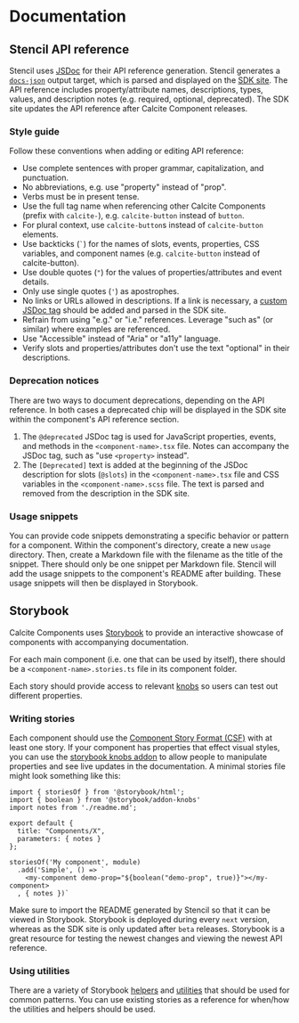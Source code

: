 # Documentation

## Stencil API reference

Stencil uses [JSDoc](https://jsdoc.app) for their API reference generation. Stencil generates a [`docs-json`](https://stenciljs.com/docs/docs-json) output target, which is parsed and displayed on the [SDK site](https://developers.arcgis.com/calcite-design-system/components). The API reference includes property/attribute names, descriptions, types, values, and description notes (e.g. required, optional, deprecated). The SDK site updates the API reference after Calcite Component releases.

### Style guide

Follow these conventions when adding or editing API reference:

- Use complete sentences with proper grammar, capitalization, and punctuation.
- No abbreviations, e.g. use "property" instead of "prop".
- Verbs must be in present tense.
- Use the full tag name when referencing other Calcite Components (prefix with `calcite-`), e.g. `calcite-button` instead of `button`.
- For plural context, use `calcite-button`s instead of `calcite-button` elements.
- Use backticks (`` ` ``) for the names of slots, events, properties, CSS variables, and component names (e.g. `calcite-button` instead of calcite-button).
- Use double quotes (`"`) for the values of properties/attributes and event details.
- Only use single quotes (`'`) as apostrophes.
- No links or URLs allowed in descriptions. If a link is necessary, a [custom JSDoc tag](https://stenciljs.com/docs/docs-json#custom-jsdocs-tags) should be added and parsed in the SDK site.
- Refrain from using "e.g." or "i.e." references. Leverage "such as" (or similar) where examples are referenced.
- Use "Accessible" instead of "Aria" or "a11y" language.
- Verify slots and properties/attributes don't use the text "optional" in their descriptions.

### Deprecation notices

There are two ways to document deprecations, depending on the API reference. In both cases a deprecated chip will be displayed in the SDK site within the component's API reference section.

1. The `@deprecated` JSDoc tag is used for JavaScript properties, events, and methods in the `<component-name>.tsx` file. Notes can accompany the JSDoc tag, such as "use `<property>` instead".
2. The `[Deprecated]` text is added at the beginning of the JSDoc description for slots (`@slots`) in the `<component-name>.tsx` file and CSS variables in the `<component-name>.scss` file. The text is parsed and removed from the description in the SDK site.

### Usage snippets

You can provide code snippets demonstrating a specific behavior or pattern for a component. Within the component's directory, create a new `usage` directory. Then, create a Markdown file with the filename as the title of the snippet. There should only be one snippet per Markdown file. Stencil will add the usage snippets to the component's README after building. These usage snippets will then be displayed in Storybook.

## Storybook

Calcite Components uses [Storybook](https://storybook.js.org/) to provide an interactive showcase of components with accompanying documentation.

For each main component (i.e. one that can be used by itself), there should be a `<component-name>.stories.ts` file in its component folder.

Each story should provide access to relevant [knobs](https://github.com/storybookjs/storybook/tree/next/addons/knobs) so users can test out different properties.

### Writing stories

Each component should use the [Component Story Format (CSF)](https://storybook.js.org/docs/html/api/csf) with at least one story. If your component has properties that effect visual styles, you can use the [storybook knobs addon](https://www.npmjs.com/package/@storybook/addon-knobs) to allow people to manipulate properties and see live updates in the documentation. A minimal stories file might look something like this:

```
import { storiesOf } from '@storybook/html';
import { boolean } from '@storybook/addon-knobs'
import notes from './readme.md';

export default {
  title: "Components/X",
  parameters: { notes }
};

storiesOf('My component', module)
  .add('Simple', () => `
    <my-component demo-prop="${boolean("demo-prop", true)}"></my-component>
  , { notes })`
```

Make sure to import the README generated by Stencil so that it can be viewed in Storybook. Storybook is deployed during every `next` version, whereas as the SDK site is only updated after `beta` releases. Storybook is a great resource for testing the newest changes and viewing the newest API reference.

### Using utilities

There are a variety of Storybook [helpers](../.storybook/helpers.ts) and [utilities](../.storybook/utils.tsx) that should be used for common patterns. You can use existing stories as a reference for when/how the utilities and helpers should be used.
